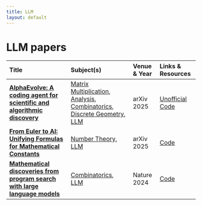 ```yaml
---
title: LLM
layout: default
---
```


# LLM papers

| Title | Subject(s) | Venue & Year | Links & Resources |
| :--- | :--- | :--- | :--- |
| **[AlphaEvolve: A coding agent for scientific and algorithmic discovery](https://arxiv.org/abs/2506.13131)** | [Matrix Multiplication](matrix-multiplication.md), [Analysis](analysis.md), [Combinatorics](combinatorics.md), [Discrete Geometry](discrete-geometry.md), [LLM](llm.md) | arXiv 2025 | [Unofficial Code](https://github.com/codelion/openevolve) |
| **[From Euler to AI: Unifying Formulas for Mathematical Constants](https://arxiv.org/abs/2502.17533)** | [Number Theory](number-theory.md), [LLM](llm.md) | arXiv 2025 | [Code](https://github.com/RamanujanMachine/euler2ai) |
| **[Mathematical discoveries from program search with large language models](https://www.nature.com/articles/s41586-023-06924-6)** | [Combinatorics](combinatorics.md), [LLM](llm.md) | Nature 2024 | [Code](https://github.com/google-deepmind/funsearch) |